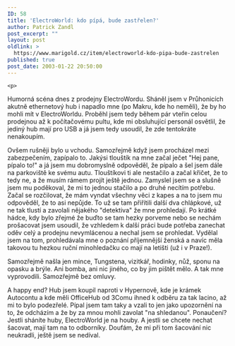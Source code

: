 ```yaml
---
ID: 58
title: 'ElectroWorld: kdo pípá, bude zastřelen?'
author: Patrick Zandl
post_excerpt: ""
layout: post
oldlink: >
  https://www.marigold.cz/item/electroworld-kdo-pipa-bude-zastrelen
published: true
post_date: 2003-01-22 20:50:00
---
```

	<p>
<p>
Humorná scéna dnes z prodejny ElectroWordu. Sháněl jsem v Průhonicích akutně ethernetový hub i napadlo mne (po Makru, kde ho neměli), že by ho mohli mít v ElectroWorldu. Proběhl jsem tedy během pár vteřin celou prodejnou až k počítačovému pultu, kde mi obsluhující personál osvětlil, že jediný hub mají pro USB a já jsem tedy usoudil, že zde tentokráte nenakoupím. </p>

<p>
Ovšem rušněji bylo u vchodu. Samozřejmě když jsem procházel mezi zabezpečením, zapípalo to. Jakýsi tlouštík na mne začal ječet "Hej pane, pípalo to!" a já jsem mu dobromyslně odpověděl, že pípalo a šel jsem dále na parkoviště ke svému autu. Tlouštíkovi ti ale nestačilo a začal křičet, že to tedy ne, a že musím rámem projít ještě jednou. Zamyslel jsem se a slušně jsem mu poděkoval, že mi to jednou stačilo a po druhé necítím potřebu. Začal se rozčilovat, že mám vyndat všechny věci z kapes a na to jsem mu odpověděl, že to asi nepůjde. To už se tam přiřítili další dva chlápkové, už ne tak tlustí a zavolali nějakého "detektiva" že mne prohledají. Po krátké hádce, kdy bylo zřejmé že buďto se tam hezky porveme nebo se nechám prošacovat jsem usoudil, že vzhledem k další práci bude potřeba zanechat oděv celý a prodejnu nevymlácenou a nechal jsem se prohledat. Vydělal jsem na tom, prohledávala mne o poznání příjemnější ženská a navíc měla takovou tu hezkou ruční minohledačku co mají na letišti (už i v Praze!). </p>

<p>
Samozřejmě našla jen mince, Tungstena, vizitkář, hodinky, nůž, sponu na opasku a brýle. Ani bomba, ani nic jiného, co by jim pištět mělo. A tak mne vyprovodili. Samozřejmě bez omluvy. </p>

<p>
A happy end? Hub jsem koupil naproti v Hypernově, kde je krámek Autocontu a kde měli OfficeHub od 3Comu ihned k odběru za tak lacino, až mi to bylo podezřelé. Pípal jsem tam taky a vzali to jen jako upozornění na to, že odcházím a že by za mnou mohli zavolat "na shledanou". Ponaučení? Jestli sháníte huby, ElectroWorld je na houby. A jestli se chcete nechat šacovat, mají tam na to odborníky. Doufám, že mi při tom šacování nic neukradli, ještě jsem se nedíval. </p>

</p>
